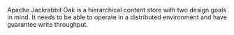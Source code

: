 Apache Jackrabbit Oak is a hierarchical content store with two design goals in mind.
It needs to be able to operate in a distributed environment and have guarantee write throughput.

